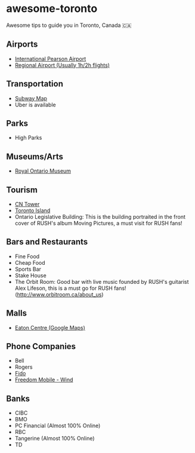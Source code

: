 # awesome-toronto
Awesome tips to guide you in Toronto, Canada 🇨🇦

## Airports
- [International Pearson Airport](https://www.torontopearson.com/)
- [Regional Airport (Usually 1h/2h flights)](https://www.portstoronto.com/) 

## Transportation
- [Subway Map](http://www.ttc.ca/Subway/interactive_map/interactive_map.jsp#)
- Uber is available

## Parks
- High Parks

## Museums/Arts
- [Royal Ontario Museum](http://www.rom.on.ca/)

## Tourism
- [CN Tower](http://www.cntower.ca/)
- [Toronto Island](http://www.torontoisland.com/)
- Ontario Legislative Building: This is the building portraited in the front cover of RUSH's album Moving Pictures, a must visit for RUSH fans!

## Bars and Restaurants
- Fine Food
- Cheap Food
- Sports Bar
- Stake House
- The Orbit Room: Good bar with live music founded by RUSH's guitarist Alex Lifeson, this is a must go for RUSH fans! (http://www.orbitroom.ca/about_us)

## Malls
- [Eaton Centre (Google Maps)](https://goo.gl/maps/aQNcrhaPuh42)

## Phone Companies
- Bell
- Rogers
- [Fido](http://www.fido.ca/)
- [Freedom Mobile - Wind](https://www.freedommobile.ca/) 

## Banks
- CIBC
- BMO
- PC Financial (Almost 100% Online)
- RBC
- Tangerine (Almost 100% Online)
- TD


